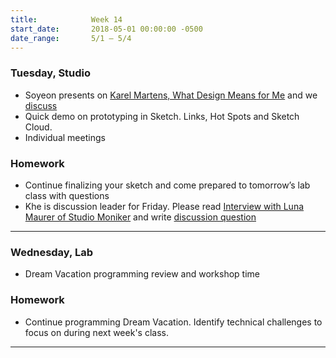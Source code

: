 ```yaml
---
title:            Week 14
start_date:       2018-05-01 00:00:00 -0500
date_range:       5/1 – 5/4
---
```


### Tuesday, Studio

- Soyeon presents on [Karel Martens, What Design Means for Me](http://ci.nikasimovich.com/assets/readings/martens-karel_what-design-means-to-me.pdf) and we [discuss](https://docs.google.com/document/d/1ZJmXpzXnTkLVWotGm_QB0O0TWRXRn8fcB4FyzsOZwrM/edit?usp=sharing)
- Quick demo on prototyping in Sketch. Links, Hot Spots and Sketch Cloud.
- Individual meetings

### Homework

- Continue finalizing your sketch and come prepared to tomorrow&rsquo;s lab class with questions
- Khe is discussion leader for Friday. Please read [Interview with Luna Maurer of Studio Moniker](https://thecreativeindependent.com/people/luna-maurer-on-being-a-designer/) and write [discussion question](https://docs.google.com/document/d/1S7MDopFrxd6r6ZaYcj98gVJOvrBDV7yMsaJin5povhE/edit?usp=sharing)

---

### Wednesday, Lab

- Dream Vacation programming review and workshop time

### Homework

- Continue programming Dream Vacation. Identify technical challenges to focus on during next week's class.

---
